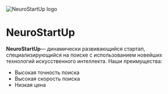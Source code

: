 ![NeuroStartUp logo](https://github.com/netology-ds-team/git-homeworks/raw/main/1_self/logo.png)

# NeuroStartUp
**NeuroStartUp**— динамически развивающийся стартап, специализирующийся на поиске с использованием новейших технологий искусственного интеллекта. Наши преимущества:
* Высокая точность поиска
* Высокая скорость поиска
* Низкая цена


